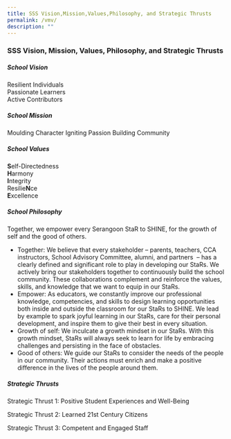 ```yaml
---
title: SSS Vision,Mission,Values,Philosophy, and Strategic Thrusts
permalink: /vmv/
description: ""
---
```

### SSS Vision, Mission, Values, Philosophy, and Strategic Thrusts
 

##### School Vision
Resilient Individuals  
Passionate Learners  
Active Contributors

##### School Mission
Moulding Character
Igniting Passion
Building Community 

##### School Values
**S**elf-Directedness  
**H**armony  
**I**ntegrity  
Resilie**N**ce  
**E**xcellence

##### School Philosophy
Together, we empower every Serangoon StaR to SHINE, for the growth of self and the good of others.

*   Together: We believe that every stakeholder – parents, teachers, CCA instructors, School Advisory Committee, alumni, and partners  – has a clearly defined and significant role to play in developing our StaRs. We actively bring our stakeholders together to continuously build the school community. These collaborations complement and reinforce the values, skills, and knowledge that we want to equip in our StaRs.   
*   Empower: As educators, we constantly improve our professional knowledge, competencies, and skills to design learning opportunities both inside and outside the classroom for our StaRs to SHINE. We lead by example to spark joyful learning in our StaRs, care for their personal development, and inspire them to give their best in every situation.
*   Growth of self: We inculcate a growth mindset in our StaRs. With this growth mindset, StaRs will always seek to learn for life by embracing challenges and persisting in the face of obstacles. 
*   Good of others: We guide our StaRs to consider the needs of the people in our community. Their actions must enrich and make a positive difference in the lives of the people around them.

##### Strategic Thrusts
Strategic Thrust 1: Positive Student Experiences and Well-Being  

Strategic Thrust 2: Learned 21st Century Citizens 

Strategic Thrust 3: Competent and Engaged Staff